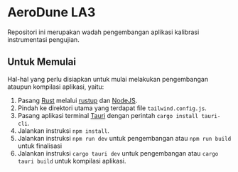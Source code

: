# AeroDune LA3

Repositori ini merupakan wadah pengembangan aplikasi kalibrasi instrumentasi pengujian.

## Untuk Memulai

Hal-hal yang perlu disiapkan untuk mulai melakukan pengembangan ataupun kompilasi aplikasi, yaitu:
1. Pasang [Rust](https://www.rust-lang.org/) melalui [rustup](https://rustup.rs/) dan [NodeJS](https://nodejs.org/).
2. Pindah ke direktori utama yang terdapat file `tailwind.config.js`.
3. Pasang aplikasi terminal [Tauri](https://tauri.app/) dengan perintah `cargo install tauri-cli`.
4. Jalankan instruksi `npm install`.
5. Jalankan instruksi `npm run dev` untuk pengembangan atau `npm run build` untuk finalisasi
6. Jalankan instruksi `cargo tauri dev` untuk pengembangan atau `cargo tauri build` untuk kompilasi aplikasi.

